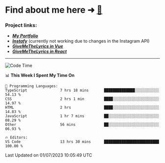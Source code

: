 # Find about me here ➜ [🧑](https://pauabella.dev)

### Project links:
- ***[My Portfolio](https://pauabella.dev)***
- ***[Instafy](https://instafy.me)*** (currently not working due to changes in the Instagram API)
- ***[GiveMeTheLyrics in Vue](https://lyrics.pauabella.dev)***
- ***[GiveMeTheLyrics in React](https://pauabella.dev/GiveMeTheLyrics)***

---
<!--START_SECTION:waka-->
![Code Time](http://img.shields.io/badge/Code%20Time-2%2C282%20hrs%202%20mins-blue)

📊 **This Week I Spent My Time On** 

```text
💬 Programming Languages: 
TypeScript               7 hrs 18 mins       ██████████████░░░░░░░░░░░   54.13 % 
CSS                      2 hrs 1 min         ████░░░░░░░░░░░░░░░░░░░░░   14.97 % 
HTML                     2 hrs               ████░░░░░░░░░░░░░░░░░░░░░   14.83 % 
JavaScript               1 hr 7 mins         ██░░░░░░░░░░░░░░░░░░░░░░░   08.29 % 
Other                    56 mins             ██░░░░░░░░░░░░░░░░░░░░░░░   06.93 % 

🔥 Editors: 
VS Code                  13 hrs 30 mins      █████████████████████████   100.00 % 
```


 Last Updated on 01/07/2023 10:05:49 UTC
<!--END_SECTION:waka-->

